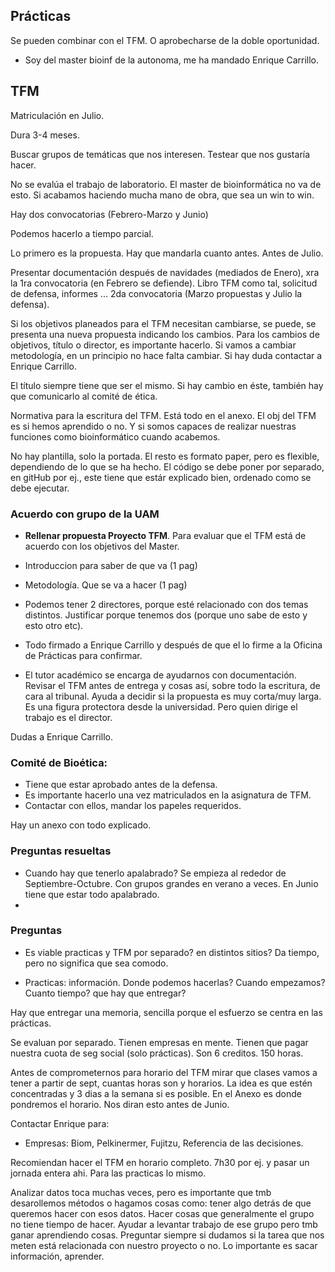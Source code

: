 ## Prácticas
Se pueden combinar con el TFM.
O aprobecharse de la doble oportunidad.
- Soy del master bioinf de la autonoma, me ha mandado Enrique Carrillo.

## TFM
Matriculación en Julio.

Dura 3-4 meses.

Buscar grupos de temáticas que nos interesen.
Testear que nos gustaría hacer.

No se evalúa el trabajo de laboratorio. El master de bioinformática no va de esto.
Si acabamos haciendo mucha mano de obra, que sea un win to win.

Hay dos convocatorias (Febrero-Marzo y Junio)

Podemos hacerlo a tiempo parcial.

Lo primero es la propuesta. Hay que mandarla cuanto antes. Antes de Julio.

Presentar documentación después de navidades (mediados de Enero), xra la 1ra convocatoria (en Febrero se defiende). Libro TFM como tal, solicitud de defensa, informes ... 2da convocatoria (Marzo propuestas y Julio la defensa).

Si los objetivos planeados para el TFM necesitan cambiarse, se puede, se presenta una nueva propuesta indicando los cambios. Para los cambios de objetivos, título o director, es importante hacerlo. Si vamos a cambiar metodología, en un principio no hace falta cambiar. Si hay duda contactar a Enrique Carrillo.

El título siempre tiene que ser el mismo. Si hay cambio en éste, también hay que comunicarlo al comité de ética.

Normativa para la escritura del TFM. Está todo en el anexo. El obj del TFM es si hemos aprendido o no. Y si somos capaces de realizar nuestras funciones como bioinformático cuando acabemos. 

No hay plantilla, solo la portada. El resto es formato paper, pero es flexible, dependiendo de lo que se ha hecho. El código se debe poner por separado, en gitHub por ej., este tiene que estár explicado bien, ordenado como se debe ejecutar.

### Acuerdo con grupo de la UAM
- **Rellenar propuesta Proyecto TFM**. Para evaluar que el TFM está de acuerdo con los objetivos del Master.
- Introduccion para saber de que va (1 pag)
- Metodología. Que se va a hacer (1 pag)
- Podemos tener 2 directores, porque esté relacionado con dos temas distintos. Justificar porque tenemos dos (porque uno sabe de esto y esto otro etc).
- Todo firmado a Enrique Carrillo y después de que el lo firme a la Oficina de Prácticas para confirmar.

- El tutor académico se encarga de ayudarnos con documentación. Revisar el TFM antes de entrega y cosas así, sobre todo la escritura, de cara al tribunal. Ayuda a decidir si la propuesta es muy corta/muy larga. Es una figura protectora desde la universidad. Pero quien dirige el trabajo es el director.
 
Dudas a Enrique Carrillo.

### Comité de Bioética:
- Tiene que estar aprobado antes de la defensa.
- Es importante hacerlo una vez matriculados en la asignatura de TFM.
- Contactar con ellos, mandar los papeles requeridos.

Hay un anexo con todo explicado.


### Preguntas resueltas
- Cuando hay que tenerlo apalabrado? Se empieza al rededor de Septiembre-Octubre. Con grupos grandes en verano a veces.
  En Junio tiene que estar todo apalabrado.
- 

### Preguntas
- Es viable practicas y TFM por separado? en distintos sitios? Da tiempo, pero no significa que sea comodo.

- Practicas: información. Donde podemos hacerlas? Cuando empezamos? Cuanto tiempo? que hay que entregar?

Hay que entregar una memoria, sencilla porque el esfuerzo se centra en las prácticas.

Se evaluan por separado.
Tienen empresas en mente.
Tienen que pagar nuestra cuota de seg social (solo prácticas). Son 6 creditos. 150 horas.

Antes de comprometernos para horario del TFM mirar que clases vamos a tener a partir de sept, cuantas horas son y horarios. La idea es que estén concentradas y 3 dias a la semana si es posible. En el Anexo es donde pondremos el horario. Nos diran esto antes de Junio.

Contactar Enrique para: 
- Empresas: Biom, Pelkinermer, Fujitzu, Referencia de las decisiones. 

Recomiendan hacer el TFM en horario completo. 7h30 por ej. y pasar un jornada entera ahi.
Para las practicas lo mismo. 

Analizar datos toca muchas veces, pero es importante que tmb desarollemos métodos o hagamos cosas como: tener algo detrás de que queremos hacer con esos datos. Hacer cosas que generalmente el grupo no tiene tiempo de hacer. Ayudar a levantar trabajo de ese grupo pero tmb ganar aprendiendo cosas. Preguntar siempre si dudamos si la tarea que nos meten está relacionada con nuestro proyecto o no.
Lo importante es sacar información, aprender.
